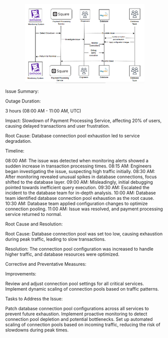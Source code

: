 <p align="center">
<img src="0x19-postmortem/postmortem diagram.png" width=75% height=75%/>
</p>

Issue Summary:

Outage Duration: 

3 hours (08:00 AM - 11:00 AM, UTC)

Impact: Slowdown of Payment Processing Service, affecting 20% of users, causing delayed transactions and user frustration.

Root Cause: Database connection pool exhaustion led to service degradation.

Timeline:

08:00 AM: The issue was detected when monitoring alerts showed a sudden increase in transaction processing times.
08:15 AM: Engineers began investigating the issue, suspecting high traffic initially.
08:30 AM: After monitoring revealed unusual spikes in database connections, focus shifted to the database layer.
09:00 AM: Misleadingly, initial debugging pointed towards inefficient query execution.
09:30 AM: Escalated the incident to the database team for in-depth analysis.
10:00 AM: Database team identified database connection pool exhaustion as the root cause.
10:30 AM: Database team applied configuration changes to optimize connection pooling.
11:00 AM: Issue was resolved, and payment processing service returned to normal.

Root Cause and Resolution:

Root Cause: Database connection pool was set too low, causing exhaustion during peak traffic, leading to slow transactions.

Resolution: The connection pool configuration was increased to handle higher traffic, and database resources were optimized.

Corrective and Preventative Measures:

Improvements:

Review and adjust connection pool settings for all critical services.
Implement dynamic scaling of connection pools based on traffic patterns.

Tasks to Address the Issue:

Patch database connection pool configurations across all services to prevent future exhaustion.
Implement proactive monitoring to detect connection pool depletion and potential bottlenecks.
Set up automated scaling of connection pools based on incoming traffic, reducing the risk of slowdowns during peak times.

